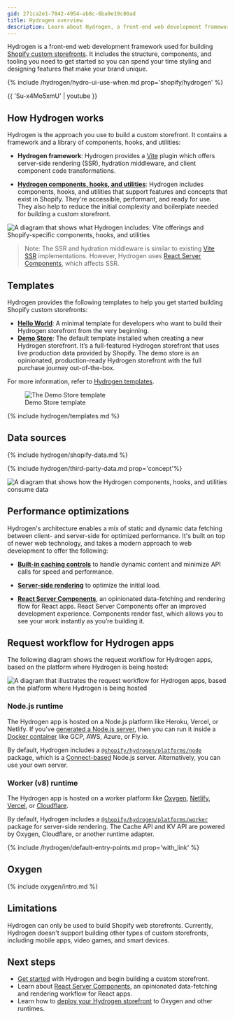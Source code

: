 ```yaml
---
gid: 271ca2e1-7842-4954-ab8c-6ba9e19c80ad
title: Hydrogen overview
description: Learn about Hydrogen, a front-end web development framework that you can use to build fast and dynamic Shopify custom storefronts.
---
```


Hydrogen is a front-end web development framework used for building [Shopify custom storefronts](/custom-storefronts/getting-started). It includes the structure, components, and tooling you need to get started so you can spend your time styling and designing features that make your brand unique.

{% include /hydrogen/hydro-ui-use-when.md prop='shopify/hydrogen' %}

{{ 'Su-x4Mo5xmU' | youtube }}

## How Hydrogen works

Hydrogen is the approach you use to build a custom storefront. It contains a framework and a library of components, hooks, and utilities:

- **Hydrogen framework**: Hydrogen provides a [Vite](https://vitejs.dev/) plugin which offers server-side rendering (SSR), hydration middleware, and client component code transformations.

- **[Hydrogen components, hooks, and utilities](/api/hydrogen)**: Hydrogen includes components, hooks, and utilities that support features and concepts that exist in Shopify. They're accessible, performant, and ready for use. They also help to reduce the initial complexity and boilerplate needed for building a custom storefront.

![A diagram that shows what Hydrogen includes: Vite offerings and Shopify-specific components, hooks, and utilities](/assets/custom-storefronts/hydrogen/hydrogen-overview.png)

> Note:
> The SSR and hydration middleware is similar to existing [Vite SSR](https://vitejs.dev/guide/ssr.html) implementations. However, Hydrogen uses [React Server Components](/custom-storefronts/hydrogen/react-server-components), which affects SSR.

## Templates

Hydrogen provides the following templates to help you get started building Shopify custom storefronts:

- [**Hello World**](/custom-storefronts/hydrogen/getting-started/templates#hello-world-template): A minimal template for developers who want to build their Hydrogen storefront from the very beginning.
- [**Demo Store**](/custom-storefronts/hydrogen/getting-started/templates#demo-store-template): The default template installed when creating a new Hydrogen storefront. It’s a full-featured Hydrogen storefront that uses live production data provided by Shopify. The demo store is an opinionated, production-ready Hydrogen storefront with the full purchase journey out-of-the-box.

For more information, refer to [Hydrogen templates](/custom-storefronts/hydrogen/getting-started/templates).

<figure class="figure">
  <img src="/assets/custom-storefronts/hydrogen/hydrogen-starter-template.gif" alt="The Demo Store template" />
  <figcaption>Demo Store template</figcaption>
</figure>

{% include hydrogen/templates.md %}

## Data sources

{% include hydrogen/shopify-data.md %}

{% include hydrogen/third-party-data.md prop='concept'%}

![A diagram that shows how the Hydrogen components, hooks, and utilities consume data](/assets/custom-storefronts/hydrogen/hydrogen-data-sources.png)

## Performance optimizations

Hydrogen's architecture enables a mix of static and dynamic data fetching between client- and server-side for optimized performance. It's built on top of newer web technology, and takes a modern approach to web development to offer the following:

- **[Built-in caching controls](/custom-storefronts/hydrogen/querying/cache)** to handle dynamic content and minimize API calls for speed and performance.

- **[Server-side rendering](/custom-storefronts/hydrogen/streaming-ssr)** to optimize the initial load.

- **[React Server Components](/custom-storefronts/hydrogen/react-server-components)**, an opinionated data-fetching and rendering flow for React apps. React Server Components offer an improved development experience. Components render fast, which allows you to see your work instantly as you’re building it.

## Request workflow for Hydrogen apps

The following diagram shows the request workflow for Hydrogen apps, based on the platform where Hydrogen is being hosted:

![A diagram that illustrates the request workflow for Hydrogen apps, based on the platform where Hydrogen is being hosted](/assets/custom-storefronts/hydrogen/hydrogen-server-entry-points.png)

### Node.js runtime

The Hydrogen app is hosted on a Node.js platform like Heroku, Vercel, or Netlify. If you've [generated a Node.js server](/custom-storefronts/hydrogen/deployment#deploy-to-node-js), then you can run it inside a [Docker container](/custom-storefronts/hydrogen/deployment#deploy-to-docker) like GCP, AWS, Azure, or Fly.io.

By default, Hydrogen includes a [`@shopify/hydrogen/platforms/node`](https://github.com/Shopify/hydrogen/blob/main/packages/hydrogen/src/platforms/node.ts) package, which is a [Connect-based](https://github.com/senchalabs/connect) Node.js server. Alternatively, you can use your own server.

### Worker (v8) runtime

The Hydrogen app is hosted on a worker platform like [Oxygen](/custom-storefronts/hydrogen/deployment#deploy-to-oxygen), [Netlify](/custom-storefronts/hydrogen/deployment#deploy-to-netlify), [Vercel](/custom-storefronts/hydrogen/deployment#deploy-to-vercel), or [Cloudflare](/custom-storefronts/hydrogen/deployment#deploy-to-cloudflare-workers).

By default, Hydrogen includes a [`@shopify/hydrogen/platforms/worker`](https://github.com/Shopify/hydrogen/blob/main/packages/hydrogen/src/platforms/worker.ts) package for server-side rendering. The Cache API and KV API are powered by Oxygen, Cloudflare, or another runtime adapter.

{% include /hydrogen/default-entry-points.md prop='with_link' %}

## Oxygen

{% include oxygen/intro.md %}

## Limitations

Hydrogen can only be used to build Shopify web storefronts. Currently, Hydrogen doesn't support building other types of custom storefronts, including mobile apps, video games, and smart devices.

## Next steps

- [Get started](/custom-storefronts/hydrogen/getting-started/) with Hydrogen and begin building a custom storefront.
- Learn about [React Server Components](/custom-storefronts/hydrogen/react-server-components), an opinionated data-fetching and rendering workflow for React apps.
- Learn how to [deploy your Hydrogen storefront](/custom-storefronts/hydrogen/deployment) to Oxygen and other runtimes.
